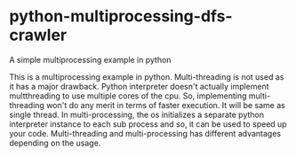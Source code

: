# python-multiprocessing-dfs-crawler
A simple multiprocessing example in python

This is a multiprocessing example in python.
Multi-threading is not used as it has a major drawback. Python interpreter doesn't actually implement multthreading to use multiple cores of the cpu. So, implementing multi-threading won't do any merit in terms of faster execution. It will be same as single thread.
In multi-processing, the os initializes a separate python interpreter instance to each sub process and so, it can be used to speed up your code.
Multi-threading and multi-processing has different advantages depending on the usage.
